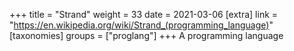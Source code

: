 +++
title = "Strand"
weight = 33
date = 2021-03-06
[extra]
link = "https://en.wikipedia.org/wiki/Strand_(programming_language)"
[taxonomies]
groups = ["proglang"]
+++
A programming language

